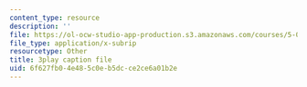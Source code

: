 ```yaml
---
content_type: resource
description: ''
file: https://ol-ocw-studio-app-production.s3.amazonaws.com/courses/5-08j-biological-chemistry-ii-spring-2016/6f627fb04e485c0eb5dcce2ce6a01b2e_Klw2POjgzVo.vtt
file_type: application/x-subrip
resourcetype: Other
title: 3play caption file
uid: 6f627fb0-4e48-5c0e-b5dc-ce2ce6a01b2e
---
```

